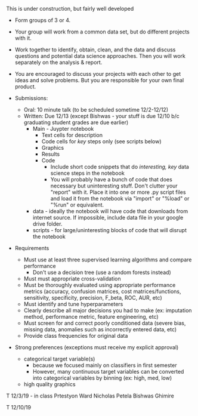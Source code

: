 This is under construction, but fairly well developed

- Form groups of 3 or 4.
- Your group will work from a common data set, but do different projects with it.
- Work together to identify, obtain, clean, and the data and discuss questions and potential data science approaches.  Then you will work separately on the analysis & report.
- You are encouraged to discuss your projects with each other to get ideas and solve problems.  But you are responsible for your own final product.
- Submissions:
  - Oral: 10 minute talk (to be scheduled sometime 12/2-12/12)
  - Written: Due 12/13 (except Bishwas - your stuff is due 12/10 b/c graduating student grades are due earlier)
    - Main - Juypter notebook
      - Text cells for description
      - Code cells for *key* steps only (see scripts below)
      - Graphics
      - Results
      - Code
        - Include short code snippets that do *interesting, key* data science steps in the notebook
        - You will probably have a bunch of code that does necessary but uninteresting stuff.  Don't clutter your "report" with it.  Place it into one or more .py script files and load it from the notebook via "import" or "%load" or "%run" or equivalent.
    - data - ideally the notebook will have code that downloads from internet source.  If impossible, include data file in your google drive folder.
    - scripts - for large/uninteresting blocks of code that will disrupt the notebook
- Requirements
  - Must use at least three supervised learning algorithms and compare performance
    - Don't use a decision tree (use a random forests instead)
  - Must must appropriate cross-validation
  - Must be thoroughly evaluated using appropriate performance metrics (accuracy, confusion matrices, cost matrices/functions, sensitivity, specificity, precision, F_beta, ROC, AUR, etc)
  - Must identify and tune hyperparameters
  - Clearly describe all major decisions you had to make (ex: imputation method, performance metric, feature engineering, etc)
  - Must screen for and correct poorly conditioned data (severe bias, missing data, anomalies such as incorrectly entered data, etc)
  - Provide class frequencies for original data

- Strong preferences (exceptions must receive my explicit approval)
  - categorical target variable(s)
    - because we focused mainly on classifiers in first semester
    - However, many continuous target variables can be converted into categorical variables by binning (ex: high, med, low)
  - high quality graphics



T 12/3/19 - in class
Prtestyon Ward
Nicholas Petela
Bishwas Ghimire


T 12/10/19

